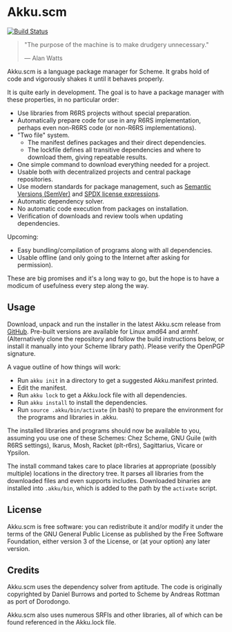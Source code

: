 # Akku.scm

[![Build Status](https://travis-ci.org/weinholt/akku.svg?branch=master)](https://travis-ci.org/weinholt/akku)

> "The purpose of the machine is to make drudgery unnecessary."
>
> &mdash; Alan Watts

Akku.scm is a language package manager for Scheme. It grabs hold of
code and vigorously shakes it until it behaves properly.

It is quite early in development. The goal is to have a package
manager with these properties, in no particular order:

* Use libraries from R6RS projects without special preparation.
* Automatically prepare code for use in any R6RS implementation,
  perhaps even non-R6RS code (or non-R6RS implementations).
* "Two file" system.
    * The manifest defines packages and their direct dependencies.
    * The lockfile defines all transitive dependencies and where to
      download them, giving repeatable results.
* One simple command to download everything needed for a project.
* Usable both with decentralized projects and central package
  repositories.
* Use modern standards for package management, such
  as [Semantic Versions (SemVer)](http://semver.org/)
  and [SPDX license expressions](https://spdx.org/).
* Automatic dependency solver.
* No automatic code execution from packages on installation.
* Verification of downloads and review tools when updating
  dependencies.

Upcoming:

* Easy bundling/compilation of programs along with all dependencies.
* Usable offline (and only going to the Internet after asking for
  permission).

These are big promises and it's a long way to go, but the hope is to
have a modicum of usefulness every step along the way.

## Usage

Download, unpack and run the installer in the latest Akku.scm release
from [GitHub](https://github.com/weinholt/akku/releases). Pre-built
versions are available for Linux amd64 and armhf. (Alternatively clone
the repository and follow the build instructions below, or install it
manually into your Scheme library path). Please verify the OpenPGP
signature.

A vague outline of how things will work:

 - Run `akku init` in a directory to get a suggested Akku.manifest
   printed.
 - Edit the manifest.
 - Run `akku lock` to get a Akku.lock file with all dependencies.
 - Run `akku install` to install the dependencies.
 - Run `source .akku/bin/activate` (in bash) to prepare the
   environment for the programs and libraries in .akku.

The installed libraries and programs should now be available to you,
assuming you use one of these Schemes: Chez Scheme, GNU Guile (with
R6RS settings), Ikarus, Mosh, Racket (plt-r6rs), Sagittarius, Vicare
or Ypsilon.

The install command takes care to place libraries at appropriate
(possibly multiple) locations in the directory tree. It parses all
libraries from the downloaded files and even supports includes.
Downloaded binaries are installed into `.akku/bin`, which is added to
the path by the `activate` script.

## License

Akku.scm is free software: you can redistribute it and/or modify it
under the terms of the GNU General Public License as published by the
Free Software Foundation, either version 3 of the License, or (at your
option) any later version.

## Credits

Akku.scm uses the dependency solver from aptitude. The code is
originally copyrighted by Daniel Burrows and ported to Scheme by
Andreas Rottman as port of Dorodongo.

Akku.scm also uses numerous SRFIs and other libraries, all of which
can be found referenced in the Akku.lock file.
